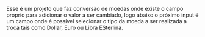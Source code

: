 Esse é um projeto que faz conversão de moedas onde existe o campo proprio para adicionar o valor a ser cambiado, logo abaixo o próximo input é um campo onde é possível selecionar o tipo da moeda a ser realizada a troca 
tais como Dollar, Euro ou Libra ESterlina.
